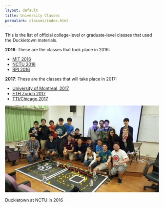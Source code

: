 ```yaml
---
layout: default
title: University Classes
permalink: classes/index.html
---
```


This is the list of official college-level or graduate-level
classes that used the Duckietown materials.

**2016**: These are the classes that took place in 2016:

- [MIT 2016](2016/16-MIT/)
- [NCTU 2016](2016/16-NCTU/)
- [RPI 2016](2016/16-RPI/)

**2017**: These are the classes that will take place in 2017:

- [University of Montreal, 2017](2017/17-Montreal/)
- [ETH Zurich 2017](2017/17-ETHZ/)
- [TTI/Chicago 2017](2017/17-TTI-Chicago/)


<div class='figure-with-caption'>
    <img src="/media/classes/duckietown-taiwan.jpg"/>
    <p>Duckietown at NCTU in 2016</p>
</div>
